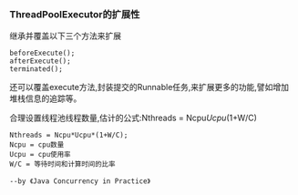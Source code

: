 ### ThreadPoolExecutor的扩展性
继承并覆盖以下三个方法来扩展
```
beforeExecute();
afterExecute();
terminated();
```
还可以覆盖execute方法,封装提交的Runnable任务,来扩展更多的功能,譬如增加堆栈信息的追踪等。


合理设置线程池线程数量,估计的公式:Nthreads = Ncpu*Ucpu*(1+W/C)
```
Nthreads = Ncpu*Ucpu*(1+W/C);
Ncpu = cpu数量
Ucpu = cpu使用率
W/C = 等待时间和计算时间的比率

--by 《Java Concurrency in Practice》
```